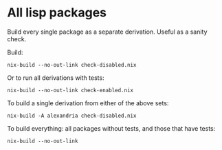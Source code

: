 # All lisp packages

Build every single package as a separate derivation. Useful as a sanity check.

Build:

```
nix-build --no-out-link check-disabled.nix
```

Or to run all derivations with tests:

```
nix-build --no-out-link check-enabled.nix
```

To build a single derivation from either of the above sets:

```
nix-build -A alexandria check-disabled.nix
```

To build everything: all packages without tests, and those that have tests:

```
nix-build --no-out-link
```
